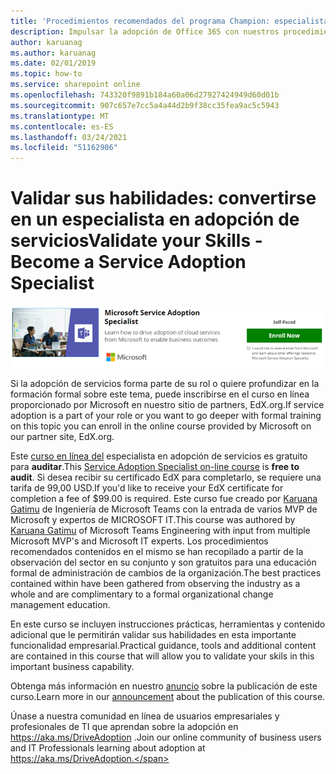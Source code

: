 ```yaml
---
title: 'Procedimientos recomendados del programa Champion: especialista en adopción de servicios'
description: Impulsar la adopción de Office 365 con nuestros procedimientos recomendados del Programa de campeones
author: karuanag
ms.author: karuanag
ms.date: 02/01/2019
ms.topic: how-to
ms.service: sharepoint online
ms.openlocfilehash: 743320f9891b184a60a06d27927424949d60d01b
ms.sourcegitcommit: 907c657e7cc5a4a44d2b9f38cc35fea9ac5c5943
ms.translationtype: MT
ms.contentlocale: es-ES
ms.lasthandoff: 03/24/2021
ms.locfileid: "51162906"
---
```

# <a name="validate-your-skills---become-a-service-adoption-specialist"></a><span data-ttu-id="c2f02-103">Validar sus habilidades: convertirse en un especialista en adopción de servicios</span><span class="sxs-lookup"><span data-stu-id="c2f02-103">Validate your Skills - Become a Service Adoption Specialist</span></span>

![Curso de especialista en adopción de servicios](media/champs_sascourse.png)

<span data-ttu-id="c2f02-105">Si la adopción de servicios forma parte de su rol o quiere profundizar en la formación formal sobre este tema, puede inscribirse en el curso en línea proporcionado por Microsoft en nuestro sitio de partners, EdX.org.</span><span class="sxs-lookup"><span data-stu-id="c2f02-105">If service adoption is a part of your role or you want to go deeper with formal training on this topic you can enroll in the online course provided by Microsoft on our partner site, EdX.org.</span></span> 

<span data-ttu-id="c2f02-106">Este [curso en línea del](/learn/paths/m365-service-adoption/) especialista en adopción de servicios es gratuito para **auditar**.</span><span class="sxs-lookup"><span data-stu-id="c2f02-106">This [Service Adoption Specialist on-line course](/learn/paths/m365-service-adoption/) is **free to audit**.</span></span>  <span data-ttu-id="c2f02-107">Si desea recibir su certificado EdX para completarlo, se requiere una tarifa de 99,00 USD.</span><span class="sxs-lookup"><span data-stu-id="c2f02-107">If you'd like to receive your EdX certificate for completion a fee of $99.00 is required.</span></span>  <span data-ttu-id="c2f02-108">Este curso fue creado por [Karuana Gatimu](https://linkedin.com/in/karuanagatimu) de Ingeniería de Microsoft Teams con la entrada de varios MVP de Microsoft y expertos de MICROSOFT IT.</span><span class="sxs-lookup"><span data-stu-id="c2f02-108">This course was authored by [Karuana Gatimu](https://linkedin.com/in/karuanagatimu) of Microsoft Teams Engineering with input from multiple Microsoft MVP's and Microsoft IT experts.</span></span>  <span data-ttu-id="c2f02-109">Los procedimientos recomendados contenidos en el mismo se han recopilado a partir de la observación del sector en su conjunto y son gratuitos para una educación formal de administración de cambios de la organización.</span><span class="sxs-lookup"><span data-stu-id="c2f02-109">The best practices contained within have been gathered from observing the industry as a whole and are complimentary to a formal organizational change management education.</span></span>  

<span data-ttu-id="c2f02-110">En este curso se incluyen instrucciones prácticas, herramientas y contenido adicional que le permitirán validar sus habilidades en esta importante funcionalidad empresarial.</span><span class="sxs-lookup"><span data-stu-id="c2f02-110">Practical guidance, tools and additional content are contained in this course that will allow you to validate your skils in this important business capability.</span></span>  

<span data-ttu-id="c2f02-111">Obtenga más información en nuestro [anuncio](https://aka.ms/AdoptionCertAnnouncement) sobre la publicación de este curso.</span><span class="sxs-lookup"><span data-stu-id="c2f02-111">Learn more in our [announcement](https://aka.ms/AdoptionCertAnnouncement) about the publication of this course.</span></span> 

<span data-ttu-id="c2f02-112">Únase a nuestra comunidad en línea de usuarios empresariales y profesionales de TI que aprendan sobre la adopción en https://aka.ms/DriveAdoption .</span><span class="sxs-lookup"><span data-stu-id="c2f02-112">Join our online community of business users and IT Professionals learning about adoption at https://aka.ms/DriveAdoption.</span></span>